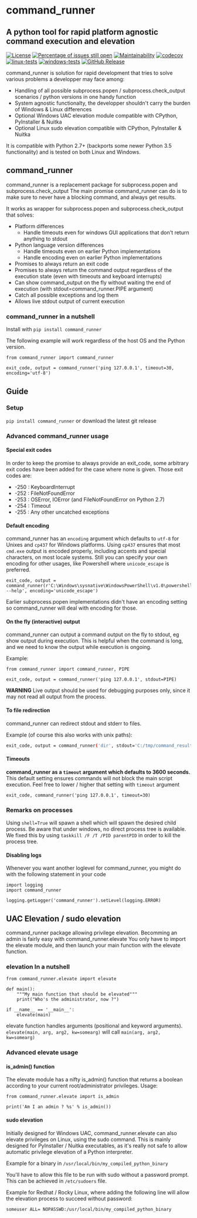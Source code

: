 # command_runner
## A python tool for rapid platform agnostic command execution and elevation

[![License](https://img.shields.io/badge/License-BSD%203--Clause-blue.svg)](https://opensource.org/licenses/BSD-3-Clause)
[![Percentage of issues still open](http://isitmaintained.com/badge/open/netinvent/command_runner.svg)](http://isitmaintained.com/project/netinvent/command_runner "Percentage of issues still open")
[![Maintainability](https://api.codeclimate.com/v1/badges/defbe10a354d3705f287/maintainability)](https://codeclimate.com/github/netinvent/command_runner/maintainability)
[![codecov](https://codecov.io/gh/netinvent/command_runner/branch/master/graph/badge.svg?token=rXqlphOzMh)](https://codecov.io/gh/netinvent/command_runner)
[![linux-tests](https://github.com/netinvent/command_runner/actions/workflows/linux.yaml/badge.svg)](https://github.com/netinvent/command_runner/actions/workflows/linux.yaml)
[![windows-tests](https://github.com/netinvent/command_runner/actions/workflows/windows.yaml/badge.svg)](https://github.com/netinvent/command_runner/actions/workflows/windows.yaml)
[![GitHub Release](https://img.shields.io/github/release/netinvent/command_runner.svg?label=Latest)](https://github.com/netinvent/command_runner/releases/latest)


command_runner is solution for rapid development that tries to solve various problems a developper may face among:
   - Handling of all possible subprocess.popen / subprocess.check_output scenarios / python versions in one handy function
   - System agnostic functionalty, the developper shouldn't carry the burden of Windows & Linux differences
   - Optional Windows UAC elevation module compatible with CPython, PyInstaller & Nuitka
   - Optional Linux sudo elevation compatible with CPython, PyInstaller & Nuitka

It is compatible with Python 2.7+ (backports some newer Python 3.5 functionality) and is tested on both Linux and Windows.


## command_runner

command_runner is a replacement package for subprocess.popen and subprocess.check_output
The main promise command_runner can do is to make sure to never have a blocking command, and always get results.

It works as wrapper for subprocess.popen and subprocess.check_output that solves:
   - Platform differences
      - Handle timeouts even for windows GUI applications that don't return anything to stdout
   - Python language version differences
      - Handle timeouts even on earlier Python implementations
      - Handle encoding even on earlier Python implementations
   - Promises to always return an exit code
   - Promises to always return the command output regardless of the execution state (even with timeouts and keyboard interrupts)
   - Can show command_output on the fly without waiting the end of execution (with stdout=command_runner.PIPE argument)
   - Catch all possible exceptions and log them
   - Allows live stdout output of current execution


   
### command_runner in a nutshell

Install with `pip install command_runner`

The following example will work regardless of the host OS and the Python version.

```
from command_runner import command_runner

exit_code, output = command_runner('ping 127.0.0.1', timeout=30, encoding='utf-8')
```



## Guide

### Setup

`pip install command_runner` or download the latest git release


### Advanced command_runner usage


#### Special exit codes

In order to keep the promise to always provide an exit_code, some arbitrary exit codes have been added for the case where none is given.
Those exit codes are:

- -250 : KeyboardInterrupt
- -252 : FileNotFoundError
- -253 : OSError, IOError (and FileNotFoundError on Python 2.7)
- -254 : Timeout
- -255 : Any other uncatched exceptions

#### Default encoding

command_runner has an `encoding` argument which defaults to `utf-8` for Unixes and `cp437` for Windows platforms.
Using `cp437` ensures that most `cmd.exe` output is encoded properly, including accents and special characters, on most locale systems.
Still you can specify your own encoding for other usages, like Powershell where `unicode_escape` is preferred.

```
exit_code, output = command_runner(r'C:\Windows\sysnative\WindowsPowerShell\v1.0\powershell.exe --help', encoding='unicode_escape')
```

Earlier subprocess.popen implementations didn't have an encoding setting so command_runner will deal with encoding for those.

#### On the fly (interactive) output

command_runner can output a command output on the fly to stdout, eg show output during execution.
This is helpful when the command is long, and we need to know the output while execution is ongoing.

Example:

```
from command_runner import command_runner, PIPE

exit_code, output = command_runner('ping 127.0.0.1', stdout=PIPE)
```

**WARNING** Live output should be used for debugging purposes only, since it may not read all output from the process.

#### To file redirection

command_runner can redirect stdout and stderr to files.

Example (of course this also works with unix paths):

```bash
exit_code, output = command_runner('dir', stdout='C:/tmp/command_result', stderr='C:/tmp/command_error'
```

#### Timeouts

**command_runner as a `timeout` argument which defaults to 3600 seconds.**
This default setting ensures commands will not block the main script execution.
Feel free to lower / higher that setting with `timeout` argument

```
exit_code, command_runner('ping 127.0.0.1', timeout=30)
```

### Remarks on processes

Using `shell=True` will spawn a shell which will spawn the desired child process.
Be aware that under windows, no direct process tree is available.
We fixed this by using `taskkill /F /T /PID parentPID` in order to kill the process tree.


#### Disabling logs

Whenever you want another loglevel for command_runner, you might do with the following statement in your code

```
import logging
import command_runner

logging.getLogger('command_runner').setLevel(logging.ERROR)
```

## UAC Elevation / sudo elevation

command_runner package allowing privilege elevation.
Becomming an admin is fairly easy with command_runner.elevate
You only have to import the elevate module, and then launch your main function with the elevate function.

### elevation In a nutshell

```
from command_runner.elevate import elevate

def main():
    """My main function that should be elevated"""
    print("Who's the administrator, now ?")

if __name__ == '__main__':
    elevate(main)
```

elevate function handles arguments (positional and keyword arguments).
`elevate(main, arg, arg2, kw=somearg)` will call `main(arg, arg2, kw=somearg)`

### Advanced elevate usage

#### is_admin() function

The elevate module has a nifty is_admin() function that returns a boolean according to your current root/administrator privileges.
Usage:

```
from command_runner.elevate import is_admin

print('Am I an admin ? %s' % is_admin())
```

#### sudo elevation

Initially designed for Windows UAC, command_runner.elevate can also elevate privileges on Linux, using the sudo command.
This is mainly designed for PyInstaller / Nuitka executables, as it's really not safe to allow automatic privilege elevation of a Python interpreter.

Example for a binary in `/usr/local/bin/my_compiled_python_binary`

You'll have to allow this file to be run with sudo without a password prompt.
This can be achieved in `/etc/sudoers` file.

Example for Redhat / Rocky Linux, where adding the following line will allow the elevation process to succeed without password:
```
someuser ALL= NOPASSWD:/usr/local/bin/my_compiled_python_binary
```
